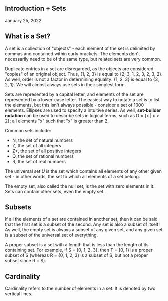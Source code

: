 ## Introduction + Sets
January 25, 2022

## What is a Set?

A set is a collection of "objects" - each element of the set is delimited by commas and contained within curly brackets. The elements don't necessarily need to be of the same type, but related sets are very common.

Duplicate entries in a set are disregarded, as the objects are considered "copies" of an original object. Thus, {1, 2, 3} is equal to {2, 3, 1, 2, 3, 2, 3, 2}. As well, order is not a factor in determining equality: {1, 2, 3} is equal to {3, 2, 1}. We will almost always use sets in their simplest form.

Sets are represented by a capital letter, and elements of the set are represented by a lower-case letter. The easiest way to notate a set is to list the elements, but this isn't always possible - consider a set of 1000 elements. Ellipses are used to specify a intuitive series. As well, **set-builder notation** can be used to describe sets in logical terms, such as D = {x | x > 2}; all elements "x" such that "x" is greater than 2.

Common sets include:
- N, the set of natural numbers
- Z, the set of all integers
- Z+, the set of all positive integers
- Q, the set of rational numbers
- R, the set of real numbers

The universal set *U* is the set which contains all elements of any other given set - in other words, the set to which all elements of a set belong.

The empty set, also called the null set, is the set with zero elements in it. Sets can contain other sets, even the empty set.

## Subsets
If all the elements of a set are contained in another set, then it can be said that the first set is a subset of the second. Any set is also a subset of itself! As well, the empty set is always a subset of any given set, and any given set is a subset of the universal set of everything.

A proper subset is a set with a length that is less than the length of its containing set. For example, if S = {0, 1, 2, 3}, then T = {0, 1} is a proper subset of S (whereas R = {0, 1, 2, 3} is a subset of S, but not a proper subset since R = S).

## Cardinality
Cardinality refers to the number of elements in a set. It is denoted by two vertical lines.